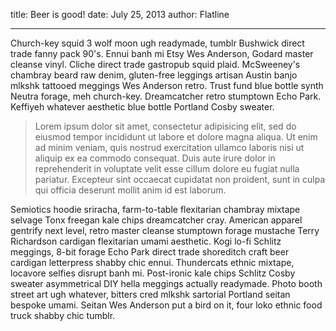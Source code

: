 title: Beer is good!
date: July 25, 2013
author: Flatline

--------

Church-key squid 3 wolf moon ugh readymade, tumblr Bushwick direct trade  fanny pack 90's.  Ennui banh mi Etsy Wes Anderson, Godard master cleanse vinyl.  Cliche direct trade  gastropub squid plaid.  McSweeney's chambray beard raw denim, gluten-free leggings artisan Austin banjo mlkshk tattooed meggings Wes Anderson retro.  Trust fund blue bottle synth Neutra forage, meh church-key.  Dreamcatcher retro stumptown Echo Park.  Keffiyeh whatever aesthetic blue bottle Portland Cosby sweater.

> Lorem ipsum dolor sit amet, consectetur adipisicing elit, sed do eiusmod
> tempor incididunt ut labore et dolore magna aliqua. Ut enim ad minim veniam,
> quis nostrud exercitation ullamco laboris nisi ut aliquip ex ea commodo
> consequat. Duis aute irure dolor in reprehenderit in voluptate velit esse
> cillum dolore eu fugiat nulla pariatur. Excepteur sint occaecat cupidatat non
> proident, sunt in culpa qui officia deserunt mollit anim id est laborum.

Semiotics hoodie sriracha, farm-to-table flexitarian chambray mixtape selvage Tonx freegan kale chips dreamcatcher cray.  American apparel gentrify next level, retro master cleanse stumptown forage mustache Terry Richardson cardigan flexitarian umami aesthetic.  Kogi lo-fi Schlitz meggings, 8-bit forage Echo Park direct trade  shoreditch craft beer cardigan letterpress shabby chic ennui.  Thundercats ethnic mixtape, locavore selfies disrupt banh mi.  Post-ironic kale chips Schlitz Cosby sweater asymmetrical DIY hella meggings actually readymade.  Photo booth street art ugh whatever, bitters cred mlkshk sartorial Portland seitan bespoke umami.  Seitan Wes Anderson put a bird on it, four loko ethnic food truck shabby chic tumblr.